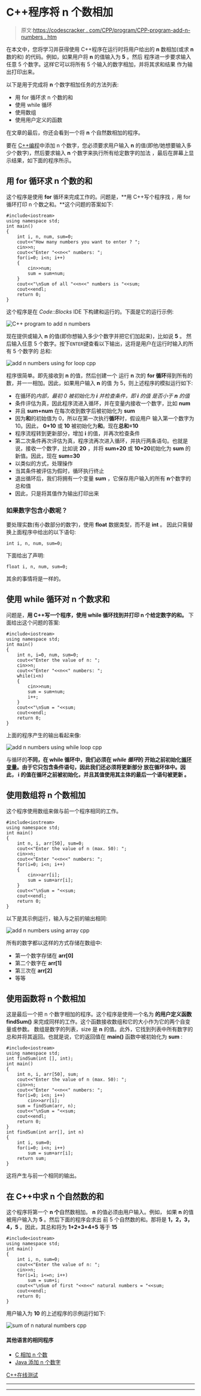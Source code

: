 # C++程序将 n 个数相加

> 原文:[https://codescracker . com/CPP/program/CPP-program-add-n-numbers . htm](https://codescracker.com/cpp/program/cpp-program-add-n-numbers.htm)

在本文中，您将学习并获得使用 C++程序在运行时将用户给出的 **n** 数相加(或求 **n** 数的和) 的代码。例如，如果用户将 **n** 的值输入为 **5** 。然后 程序进一步要求输入任意 5 个数字。这样它可以将所有 5 个输入的数字相加，并将其求和结果 作为输出打印出来。

以下是用于完成将 **n** 个数字相加任务的方法列表:

*   用 for 循环求 n 个数的和
*   使用 while 循环
*   使用数组
*   使用用户定义的函数

在文章的最后，你还会看到一个将 **n** 个自然数相加的程序。

要在 [C++编程](/cpp/index.htm)中添加 n 个数字，您必须要求用户输入 **n** 的值(即他/她想要输入多少个数字)，然后要求输入 **n** 个数字来执行所有给定数字的加法 ，最后在屏幕上显示结果，如下面的程序所示。

## 用 for 循环求 n 个数的和

这个程序是使用 **for** 循环来完成工作的。问题是，**用 C++写个程序找 ，用 for 循环打印 n 个数之和。**这个问题的答案如下:

```
#include<iostream>
using namespace std;
int main()
{
    int i, n, num, sum=0;
    cout<<"How many numbers you want to enter ? ";
    cin>>n;
    cout<<"Enter "<<n<<" numbers: ";
    for(i=0; i<n; i++)
    {
        cin>>num;
        sum = sum+num;
    }
    cout<<"\nSum of all "<<n<<" numbers is "<<sum;
    cout<<endl;
    return 0;
}
```

这个程序是在 *Code::Blocks* IDE 下构建和运行的。下面是它的运行示例:

![C++ program to add n numbers](../Images/3c118df0a8f8aba100aa0ca92d8d2c7b.png)

现在提供或输入 **n** 的值(即你想输入多少个数字并把它们加起来)，比如说 **5** 。 然后输入任意 5 个数字。按下`ENTER`键查看以下输出，这将是用户在运行时输入的所有 5 个数字的 总和:

![add n numbers using for loop cpp](../Images/19faf0d108eab4dfc86c9a853d22b023.png)

程序很简单。即先接收到 **n** 的值，然后创建一个 运行 **n** 次的 **for 循环**得到所有的数，并一一相加。因此，如果用户输入 **n** 的值 为 5，则上述程序的模拟运行如下:

*   在循环的*内部，最初 0 被初始化为 **i** 并检查条件，即 **i** 的值 是否小于 **n** 的值*
*   条件评估为真，因此程序流进入循环，并在变量内接收一个数字，比如 **num**
*   并且 **sum+num** 在每次收到数字后被初始化为 **sum**
*   因为**和**的初始值为 0，所以在第一次执行**循环**时，假设用户 输入第一个数字为 10。因此， **0+10** 或 **10** 被初始化为**和**。现在**总和=10**
*   程序流程转到更新部分，增加 **i** 的值，并再次检查条件
*   第二次条件再次评估为真，程序流再次进入循环，并执行两条语句。也就是说，接收一个数字，比如说 **20** ，并将 **sum+20** 或 **10+20**初始化为 **sum** 的新值。因此，现在 **sum=30**
*   以类似的方式，处理操作
*   当其条件被评估为假时，循环执行终止
*   退出循环后，我们将拥有一个变量 **sum** ，它保存用户输入的所有 **n**个数字的总和值
*   因此，只是将其值作为输出打印出来

### 如果数字包含小数呢？

要处理实数(有小数部分的数字)，使用 **float** 数据类型，而不是 **int** 。 因此只需替换上面程序中给出的以下语句:

```
int i, n, num, sum=0;
```

下面给出了声明:

```
float i, n, num, sum=0;
```

其余的事情将是一样的。

## 使用 while 循环对 n 个数求和

问题是，**用 C++写一个程序，使用 while 循环找到并打印 n 个给定数字的和。** 下面给出这个问题的答案:

```
#include<iostream>
using namespace std;
int main()
{
    int n, i=0, num, sum=0;
    cout<<"Enter the value of n: ";
    cin>>n;
    cout<<"Enter "<<n<<" numbers: ";
    while(i<n)
    {
        cin>>num;
        sum = sum+num;
        i++;
    }
    cout<<"\nSum = "<<sum;
    cout<<endl;
    return 0;
}
```

上面的程序产生的输出看起来像:

![add n numbers using while loop cpp](../Images/01362f51d9019cc8fc9f506dc1c6fa05.png)

与循环的**不同，在 **while 循环**中，我们必须在 *while 循环*的 开始之前初始化<u>循环变量</u>。由于它只包含条件语句，因此我们还必须将更新部分 放在循环体中。因此， **i** 的值在循环之前被初始化，并且其值使用其主体的最后一个语句被更新 。**

## 使用数组将 n 个数相加

这个程序使用数组来做与前一个程序相同的工作。

```
#include<iostream>
using namespace std;
int main()
{
    int n, i, arr[50], sum=0;
    cout<<"Enter the value of n (max. 50): ";
    cin>>n;
    cout<<"Enter "<<n<<" numbers: ";
    for(i=0; i<n; i++)
    {
        cin>>arr[i];
        sum = sum+arr[i];
    }
    cout<<"\nSum = "<<sum;
    cout<<endl;
    return 0;
}
```

以下是其示例运行，输入与之前的输出相同:

![add n numbers using array cpp](../Images/3c5a571e359aaa26d99e1cfc200c9dda.png)

所有的数字都以这样的方式存储在数组中:

*   第一个数字存储在 **arr[0]**
*   第二个数字在 **arr[1]**
*   第三次在 **arr[2]**
*   等等

## 使用函数将 n 个数相加

这是最后一个把 n 个数字相加的程序。这个程序是使用一个名为 **的用户定义函数 findSum()** 来完成同样的工作。这个函数接收数组和它的大小作为它的两个自变量或参数。 数组是数字的列表，size 是 **n** 的值。此外，它找到列表中所有数字的总和并将其返回。也就是说，它的返回值在 **main()** 函数中被初始化为 **sum** :

```
#include<iostream>
using namespace std;
int findSum(int [], int);
int main()
{
    int n, i, arr[50], sum;
    cout<<"Enter the value of n (max. 50): ";
    cin>>n;
    cout<<"Enter "<<n<<" numbers: ";
    for(i=0; i<n; i++)
        cin>>arr[i];
    sum = findSum(arr, n);
    cout<<"\nSum = "<<sum;
    cout<<endl;
    return 0;
}
int findSum(int arr[], int n)
{
    int i, sum=0;
    for(i=0; i<n; i++)
        sum = sum+arr[i];
    return sum;
}
```

这将产生与前一个相同的输出。

## 在 C++中求 n 个自然数的和

这个程序将第一个 **n 个**自然数相加。 **n** 的值必须由用户输入。例如， 如果 **n** 的值被用户输入为 **5** 。然后下面的程序会求出 前 5 个自然数的和。那将是 **1，2，3，4，5** 。因此，其总和将为 **1+2+3+4+5** 等于 **15**

```
#include<iostream>
using namespace std;
int main()
{
    int i, n, sum=0;
    cout<<"Enter the value of n: ";
    cin>>n;
    for(i=1; i<=n; i++)
        sum = sum+i;
    cout<<"\nSum of first "<<n<<" natural numbers = "<<sum;
    cout<<endl;
    return 0;
}
```

用户输入为 **10** 的上述程序的示例运行如下:

![sum of n natural numbers cpp](../Images/77a412326e907c176d9de69db8363795.png)

#### 其他语言的相同程序

*   [C 相加 n 个数](/c/program/c-program-add-n-numbers.htm)
*   [Java 添加 n 个数字](/java/program/java-program-add-n-numbers.htm)

[C++在线测试](/exam/showtest.php?subid=3)

* * *

* * *